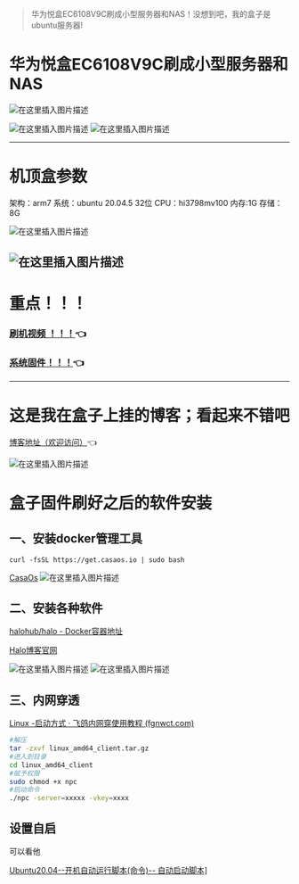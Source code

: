 > 华为悦盒EC6108V9C刷成小型服务器和NAS！没想到吧，我的盒子是ubuntu服务器!


# 华为悦盒EC6108V9C刷成小型服务器和NAS

![在这里插入图片描述](https://img-blog.csdnimg.cn/e9f36c25f33e457a9d500a72822a92f4.png)

![在这里插入图片描述](https://img-blog.csdnimg.cn/10d42da606494f59ad85751e21ba351d.jpeg#pic_center)
![在这里插入图片描述](https://img-blog.csdnimg.cn/87621580235e415698731dde6d58f0fd.jpeg#pic_center)

---

# 机顶盒参数
架构：arm7
系统：ubuntu 20.04.5 32位
CPU：hi3798mv100
内存:1G
存储：8G

![在这里插入图片描述](https://img-blog.csdnimg.cn/9c31d4f5b2e44983809ab0360035a2d7.png)

![在这里插入图片描述](https://img-blog.csdnimg.cn/576d7581ced1434d83488eb1f84a60cb.png)
---
# 重点！！！


### [刷机视频 ！！！](https://www.bilibili.com/video/BV1wd4y1d7BR/?spm_id_from=333.999.0.0&vd_source=d603bafbe46aebcff52c457fbe607bb4)👈

### [系统固件！！！](https://www.ecoo.top/)👈


---

# 这是我在盒子上挂的博客；看起来不错吧

[博客地址（欢迎访问）](http://dengbowang.fgimaxl2.vipnps.vip/)👈

![在这里插入图片描述](https://img-blog.csdnimg.cn/f72902e2e0124d02b7e1b256602eb59f.png)



# 盒子固件刷好之后的软件安装
## 一、安装docker管理工具

```shell
curl -fsSL https://get.casaos.io | sudo bash
```
[CasaOs](https://casaos.io/)
![在这里插入图片描述](https://img-blog.csdnimg.cn/8f221382036e45529da0fec135dd4c0a.png)


## 二、安装各种软件

[halohub/halo - Docker容器地址](https://hub.docker.com/r/halohub/halo)

[Halo博客官网](https://docs.halo.run/)


![在这里插入图片描述](https://img-blog.csdnimg.cn/763eee3eed194417b0f4375cb87f5768.png)
![在这里插入图片描述](https://img-blog.csdnimg.cn/069162b245a44e169325c6fa39a8a05c.png)

## 三、内网穿透

[Linux -启动方式 · 飞鸽内网穿使用教程 (fgnwct.com)](https://www.fgnwct.com/help/linux.html)

```sh
#解压
tar -zxvf linux_amd64_client.tar.gz
#进入到目录
cd linux_amd64_client
#赋予权限
sudo chmod +x npc 
#启动命令
./npc -server=xxxxx -vkey=xxxx
```


## 设置自启
可以看他

[Ubuntu20.04--开机自动运行脚本(命令)-- 自动启动脚本\]](https://blog.csdn.net/feiying0canglang/article/details/124695749)

